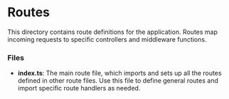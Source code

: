 # Routes

This directory contains route definitions for the application. Routes map incoming requests to specific controllers and middleware functions.

### Files
- **index.ts**: The main route file, which imports and sets up all the routes defined in other route files. Use this file to define general routes and import specific route handlers as needed.
